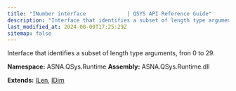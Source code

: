 ```yaml
---
title: "INumber interface             | QSYS API Reference Guide"
description: "Interface that identifies a subset of length type arguments, fron 0 to 29. "
last_modified_at: 2024-08-09T17:25:29Z
sitemap: false
---
```


Interface that identifies a subset of length type arguments, fron 0 to 29.

**Namespace:** ASNA.QSys.Runtime
**Assembly:** ASNA.QSys.Runtime.dll

**Extends:** [ILen](/reference/runtime/qsys-runtime/i-len.html), [IDim](/reference/runtime/qsys-runtime/i-dim.html)
<br>
<br>

